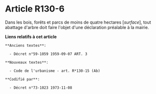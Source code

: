 # Article R130-6

Dans les bois, forêts et parcs de moins de quatre hectares [*surface*], tout abattage d'arbre doit faire l'objet d'une
déclaration préalable à la mairie.

**Liens relatifs à cet article**

	**Anciens textes**:

	  - Décret n°59-1059 1959-09-07 ART. 3

	**Nouveaux textes**:

	  - Code de l'urbanisme - art. R*130-15 (Ab)

	**Codifié par**:

	  - Décret n°73-1023 1973-11-08
